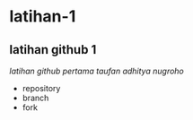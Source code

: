 # latihan-1
## latihan github 1 ##

*latihan github pertama taufan adhitya nugroho*
- repository
- branch
- fork
